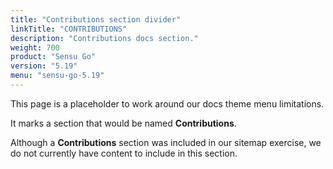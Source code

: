 ```yaml
---
title: "Contributions section divider"
linkTitle: "CONTRIBUTIONS"
description: "Contributions docs section."
weight: 700
product: "Sensu Go"
version: "5.19"
menu: "sensu-go-5.19"
---
```


This page is a placeholder to work around our docs theme menu limitations.

It marks a section that would be named **Contributions**.

Although a **Contributions** section was included in our sitemap exercise, we do not currently have content to include in this section.
